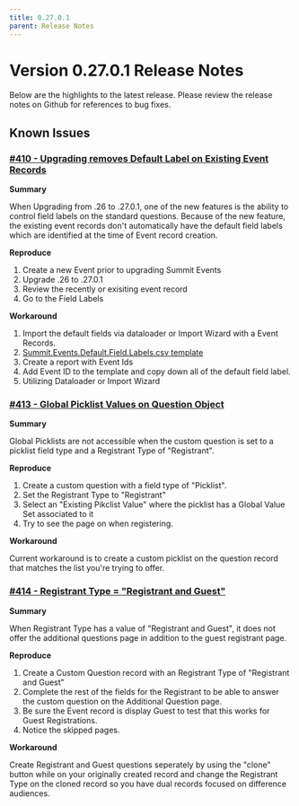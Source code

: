 ```yaml
---
title: 0.27.0.1
parent: Release Notes
---
```


# Version 0.27.0.1 Release Notes

Below are the highlights to the latest release.  Please review the release notes on Github for references to bug fixes.


## Known Issues

### [#410 - Upgrading removes Default Label on Existing Event Records](https://github.com/SFDO-Community/Summit-Events-App/issues/410)
**Summary**

When Upgrading from .26 to .27.0.1, one of the new features is the ability to control field labels on the standard questions. Because of the new feature, the existing event records don't automatically have the default field labels which are identified at the time of Event record creation.

**Reproduce**

1. Create a new Event prior to upgrading Summit Events
2. Upgrade .26 to .27.0.1
3. Review the recently or exisiting event record
4. Go to the Field Labels

**Workaround**
1. Import the default fields via dataloader or Import Wizard with a Event Records.
2. [Summit.Events.Default.Field.Labels.csv template](https://github.com/SFDO-Community-Sprints/summit-events-app-documentation/files/8847091/Summit.Events.Default.Field.Labels.csv)
3. Create a report with Event Ids
4. Add Event ID to the template and copy down all of the default field label.
5. Utilizing Dataloader or Import Wizard



### [#413 - Global Picklist Values on Question Object](https://github.com/SFDO-Community/Summit-Events-App/issues/413)
**Summary**

Global Picklists are not accessible when the custom question is set to a picklist field type and a Registrant Type of "Registrant".

**Reproduce**

1. Create a custom question with a field type of "Picklist".
2. Set the Registrant Type to "Registrant"
3. Select an "Existing Pikclist Value" where the picklist has a Global Value Set associated to it
4. Try to see the page on when registering.

**Workaround**

Current workaround is to create a custom picklist on the question record that matches the list you're trying to offer.



### [#414 - Registrant Type = "Registrant and Guest"](https://github.com/SFDO-Community/Summit-Events-App/issues/414)
**Summary**

When Registrant Type has a value of "Registrant and Guest", it does not offer the additional questions page in addition to the guest registrant page.

**Reproduce**

1. Create a Custom Question record with an Registrant Type of "Registrant and Guest"
2. Complete the rest of the fields for the Registrant to be able to answer the custom question on the Additional Question page.
3. Be sure the Event record is display Guest to test that this works for Guest Registrations.
4. Notice the skipped pages.

**Workaround**

Create Registrant and Guest questions seperately by using the "clone" button while on your originally created record and  change the Registrant Type on the cloned record so you have dual records focused on difference audiences.
